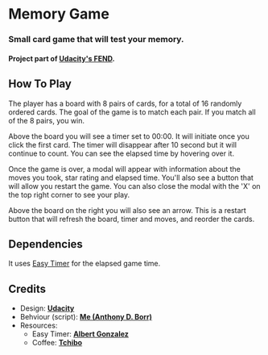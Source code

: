 # Memory Game

### Small card game that will test your memory. 
#### Project part of [Udacity's FEND](https://eu.udacity.com/course/front-end-web-developer-nanodegree--nd001). 

## How To Play  

The player has a board with 8 pairs of cards, for a total of 16 randomly ordered cards. The goal of the game is to match each pair. If you match all of the 8 pairs, you win. 

Above the board you will see a timer set to 00:00. It will initiate once you click the first card. The timer will disappear after 10 second but it will continue to count. You can see the elapsed time by hovering over it. 

Once the game is over, a modal will appear with information about the moves you took, star rating and elapsed time. You'll also see a button that will allow you restart the game. You can also close the modal with the 'X' on the top right corner to see your play.

Above the board on the right you will also see an arrow. This is a restart button that will refresh the board, timer and moves, and reorder the cards.      

## Dependencies 

It uses [Easy Timer](https://albert-gonzalez.github.io/easytimer.js/) for the elapsed game time. 

## Credits

* Design: [**Udacity**](https://eu.udacity.com/)
* Behviour (script): [**Me (Anthony D. Borr)**](http://todiros.github.io/adb/)
* Resources: 
    * Easy Timer: [**Albert Gonzalez**](https://github.com/albert-gonzalez/easytimer.js) 
    * Coffee: [**Tchibo**](https://www.tchibo-coffee.co.uk/)
